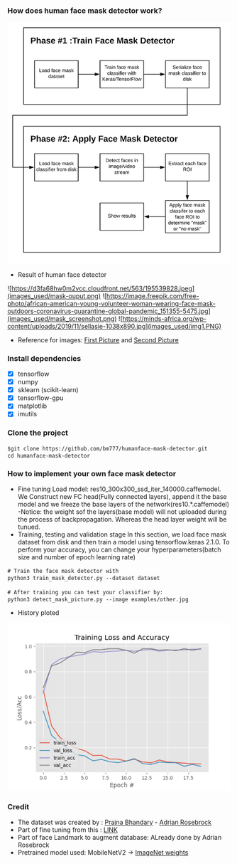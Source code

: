 ### How does human face mask detector work?
![Mask Detector Phases](images_used/face_mask_detection_phases.png)

- Result of human face detector

![https://d3fa68hw0m2vcc.cloudfront.net/563/195539828.jpeg](images_used/mask-ouput.png)
![https://image.freepik.com/free-photo/african-american-young-volunteer-woman-wearing-face-mask-outdoors-coronavirus-quarantine-global-pandemic_151355-5475.jpg](images_used/mask_screenshot.png)
![https://minds-africa.org/wp-content/uploads/2019/11/sellasie-1038x890.jpg](images_used/img1.PNG)

- Reference for images: [First Picture](https://d3fa68hw0m2vcc.cloudfront.net/563/195539828.jpeg) and [Second Picture](https://image.freepik.com/free-photo/african-american-young-volunteer-woman-wearing-face-mask-outdoors-coronavirus-quarantine-global-pandemic_)


### Install dependencies
 - [x] tensorflow
 - [x] numpy      
 - [x] sklearn  (scikit-learn) 
 - [x] tensorflow-gpu
 - [x] matplotlib
 - [x] imutils

### Clone the project
```
$git clone https://github.com/bm777/humanface-mask-detector.git
cd humanface-mask-detector
```

### How to implement your own face mask detector

 - Fine tuning
 Load model: res10_300x300_ssd_iter_140000.caffemodel.
 We Construct  new FC head(Fully connected layers), append it the base model and we freeze the base layers of the network(res10.*.caffemodel)
 -Notice: the weight sof the layers(base model) will not uploaded during the process of backpropagation. Whereas the head layer weight will be tunued. 
 - Training, testing and validation stage
 In this section, we load face mask dataset from disk and then train a model using tensorflow.keras 2.1.0.
 To perform your accuracy, you can change your hyperparameters(batch size and number of epoch learning rate)
 ```
 # Train the face mask detector with
 python3 train_mask_detector.py --dataset dataset
 
 # After training you can test your classifier by:
 python3 detect_mask_picture.py --image examples/other.jpg
 ```
 - History ploted

![History of training and validation stage](images_used/ploted.png)

### Credit
 - The dataset was created by : [Prajna Bhandary](https://lnkd.in/fJTAP_D) - [Adrian Rosebrock](https://www.pyimagesearch.com/2020/05/04/covid-19-face-mask-detector-with-opencv-keras-tensorflow-and-deep-learning/)
 - Part of fine tuning from this : [LINK](https://www.pyimagesearch.com/2019/06/03/fine-tuning-with-keras-and-deep-learning/)
 - Part of face Landmark to augment database: ALready done by Adrian Rosebrock
 - Pretrained model used: MobileNetV2 -> [ImageNet weights](http://www.image-net.org/)
